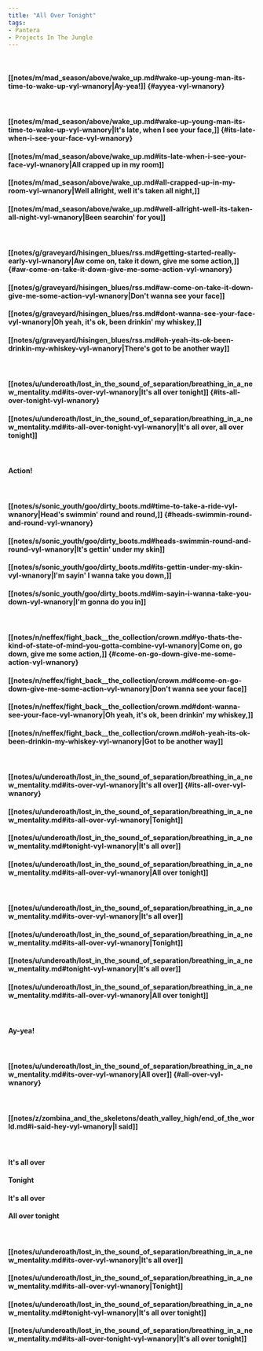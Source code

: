 ```yaml
---
title: "All Over Tonight"
tags:
- Pantera
- Projects In The Jungle
---
```

&nbsp;
#### [[notes/m/mad_season/above/wake_up.md#wake-up-young-man-its-time-to-wake-up-vyl-wnanory|Ay-yea!]] {#ayyea-vyl-wnanory}
&nbsp;
#### [[notes/m/mad_season/above/wake_up.md#wake-up-young-man-its-time-to-wake-up-vyl-wnanory|It's late, when I see your face,]] {#its-late-when-i-see-your-face-vyl-wnanory}
#### [[notes/m/mad_season/above/wake_up.md#its-late-when-i-see-your-face-vyl-wnanory|All crapped up in my room]]
#### [[notes/m/mad_season/above/wake_up.md#all-crapped-up-in-my-room-vyl-wnanory|Well allright, well it's taken all night,]]
#### [[notes/m/mad_season/above/wake_up.md#well-allright-well-its-taken-all-night-vyl-wnanory|Been searchin' for you]]
&nbsp;
#### [[notes/g/graveyard/hisingen_blues/rss.md#getting-started-really-early-vyl-wnanory|Aw come on, take it down, give me some action,]] {#aw-come-on-take-it-down-give-me-some-action-vyl-wnanory}
#### [[notes/g/graveyard/hisingen_blues/rss.md#aw-come-on-take-it-down-give-me-some-action-vyl-wnanory|Don't wanna see your face]]
#### [[notes/g/graveyard/hisingen_blues/rss.md#dont-wanna-see-your-face-vyl-wnanory|Oh yeah, it's ok, been drinkin' my whiskey,]]
#### [[notes/g/graveyard/hisingen_blues/rss.md#oh-yeah-its-ok-been-drinkin-my-whiskey-vyl-wnanory|There's got to be another way]]
&nbsp;
#### [[notes/u/underoath/lost_in_the_sound_of_separation/breathing_in_a_new_mentality.md#its-over-vyl-wnanory|It's all over tonight]] {#its-all-over-tonight-vyl-wnanory}
#### [[notes/u/underoath/lost_in_the_sound_of_separation/breathing_in_a_new_mentality.md#its-all-over-tonight-vyl-wnanory|It's all over, all over tonight]]
&nbsp;
#### Action!
&nbsp;
#### [[notes/s/sonic_youth/goo/dirty_boots.md#time-to-take-a-ride-vyl-wnanory|Head's swimmin' round and round,]] {#heads-swimmin-round-and-round-vyl-wnanory}
#### [[notes/s/sonic_youth/goo/dirty_boots.md#heads-swimmin-round-and-round-vyl-wnanory|It's gettin' under my skin]]
#### [[notes/s/sonic_youth/goo/dirty_boots.md#its-gettin-under-my-skin-vyl-wnanory|I'm sayin' I wanna take you down,]]
#### [[notes/s/sonic_youth/goo/dirty_boots.md#im-sayin-i-wanna-take-you-down-vyl-wnanory|I'm gonna do you in]]
&nbsp;
#### [[notes/n/neffex/fight_back__the_collection/crown.md#yo-thats-the-kind-of-state-of-mind-you-gotta-combine-vyl-wnanory|Come on, go down, give me some action,]] {#come-on-go-down-give-me-some-action-vyl-wnanory}
#### [[notes/n/neffex/fight_back__the_collection/crown.md#come-on-go-down-give-me-some-action-vyl-wnanory|Don't wanna see your face]]
#### [[notes/n/neffex/fight_back__the_collection/crown.md#dont-wanna-see-your-face-vyl-wnanory|Oh yeah, it's ok, been drinkin' my whiskey,]]
#### [[notes/n/neffex/fight_back__the_collection/crown.md#oh-yeah-its-ok-been-drinkin-my-whiskey-vyl-wnanory|Got to be another way]]
&nbsp;
#### [[notes/u/underoath/lost_in_the_sound_of_separation/breathing_in_a_new_mentality.md#its-over-vyl-wnanory|It's all over]] {#its-all-over-vyl-wnanory}
#### [[notes/u/underoath/lost_in_the_sound_of_separation/breathing_in_a_new_mentality.md#its-all-over-vyl-wnanory|Tonight]]
#### [[notes/u/underoath/lost_in_the_sound_of_separation/breathing_in_a_new_mentality.md#tonight-vyl-wnanory|It's all over]]
#### [[notes/u/underoath/lost_in_the_sound_of_separation/breathing_in_a_new_mentality.md#its-all-over-vyl-wnanory|All over tonight]]
&nbsp;
#### [[notes/u/underoath/lost_in_the_sound_of_separation/breathing_in_a_new_mentality.md#its-over-vyl-wnanory|It's all over]]
#### [[notes/u/underoath/lost_in_the_sound_of_separation/breathing_in_a_new_mentality.md#its-all-over-vyl-wnanory|Tonight]]
#### [[notes/u/underoath/lost_in_the_sound_of_separation/breathing_in_a_new_mentality.md#tonight-vyl-wnanory|It's all over]]
#### [[notes/u/underoath/lost_in_the_sound_of_separation/breathing_in_a_new_mentality.md#its-all-over-vyl-wnanory|All over tonight]]
&nbsp;
#### Ay-yea!
&nbsp;
#### [[notes/u/underoath/lost_in_the_sound_of_separation/breathing_in_a_new_mentality.md#its-over-vyl-wnanory|All over]] {#all-over-vyl-wnanory}
&nbsp;
#### [[notes/z/zombina_and_the_skeletons/death_valley_high/end_of_the_world.md#i-said-hey-vyl-wnanory|I said]]
&nbsp;
#### It's all over
#### Tonight
#### It's all over
#### All over tonight
&nbsp;
#### [[notes/u/underoath/lost_in_the_sound_of_separation/breathing_in_a_new_mentality.md#its-over-vyl-wnanory|It's all over]]
#### [[notes/u/underoath/lost_in_the_sound_of_separation/breathing_in_a_new_mentality.md#its-all-over-vyl-wnanory|Tonight]]
#### [[notes/u/underoath/lost_in_the_sound_of_separation/breathing_in_a_new_mentality.md#tonight-vyl-wnanory|It's all over tonight]]
#### [[notes/u/underoath/lost_in_the_sound_of_separation/breathing_in_a_new_mentality.md#its-all-over-tonight-vyl-wnanory|It's all over tonight]]

